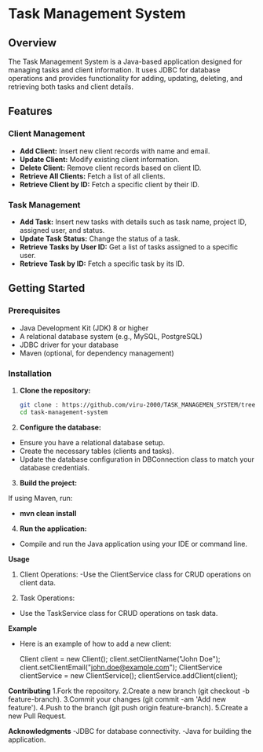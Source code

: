 # Task Management System

## Overview

The Task Management System is a Java-based application designed for managing tasks and client information. It uses JDBC for database operations and provides functionality for adding, updating, deleting, and retrieving both tasks and client details.

## Features

### Client Management
- **Add Client:** Insert new client records with name and email.
- **Update Client:** Modify existing client information.
- **Delete Client:** Remove client records based on client ID.
- **Retrieve All Clients:** Fetch a list of all clients.
- **Retrieve Client by ID:** Fetch a specific client by their ID.

### Task Management
- **Add Task:** Insert new tasks with details such as task name, project ID, assigned user, and status.
- **Update Task Status:** Change the status of a task.
- **Retrieve Tasks by User ID:** Get a list of tasks assigned to a specific user.
- **Retrieve Task by ID:** Fetch a specific task by its ID.

## Getting Started

### Prerequisites
- Java Development Kit (JDK) 8 or higher
- A relational database system (e.g., MySQL, PostgreSQL)
- JDBC driver for your database
- Maven (optional, for dependency management)

### Installation

1. **Clone the repository:**

   ```bash
   git clone : https://github.com/viru-2000/TASK_MANAGEMEN_SYSTEM/tree/main
   cd task-management-system

2. **Configure the database:**

- Ensure you have a relational database setup.
- Create the necessary tables (clients and tasks).
- Update the database configuration in DBConnection class to match your database credentials.

3. **Build the project:**

If using Maven, run:
-  **mvn clean install**

4. **Run the application:**

- Compile and run the Java application using your IDE or command line.

**Usage**
1. Client Operations:
-Use the ClientService class for CRUD operations on client data.

2. Task Operations:
- Use the TaskService class for CRUD operations on task data.

**Example**
- Here is an example of how to add a new client:
  
   Client client = new Client();
   client.setClientName("John Doe");
   client.setClientEmail("john.doe@example.com");
   ClientService clientService = new ClientService();
   clientService.addClient(client);

**Contributing**
1.Fork the repository.
2.Create a new branch (git checkout -b feature-branch).
3.Commit your changes (git commit -am 'Add new feature').
4.Push to the branch (git push origin feature-branch).
5.Create a new Pull Request.

**Acknowledgments**
-JDBC for database connectivity.
-Java for building the application.
